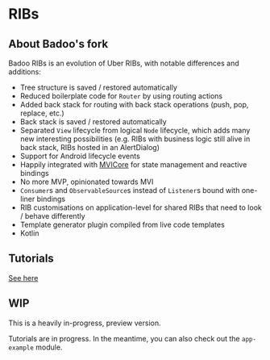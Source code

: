 # RIBs
## About Badoo's fork
Badoo RIBs is an evolution of Uber RIBs, with notable differences and additions:
- Tree structure is saved / restored automatically
- Reduced boilerplate code for `Router` by using routing actions
- Added back stack for routing with back stack operations (push, pop, replace, etc.)
- Back stack is saved / restored automatically
- Separated `View` lifecycle from logical `Node` lifecycle, which adds many new interesting possibilities (e.g. RIBs with business logic still alive in back stack, RIBs hosted in an AlertDialog)
- Support for Android lifecycle events
- Happily integrated with [MVICore](https://github.com/badoo/MVICore) for state management and reactive bindings
- No more MVP, opinionated towards MVI 
- `Consumer`s and `ObservableSource`s instead of `Listener`s bound with one-liner bindings
- RIB customisations on application-level for shared RIBs that need to look / behave differently
- Template generator plugin compiled from live code templates
- Kotlin

## Tutorials
[See here](tutorials/README.md)

## WIP
This is a heavily in-progress, preview version.

Tutorials are in progress. In the meantime, you can also check out the `app-example` module. 

